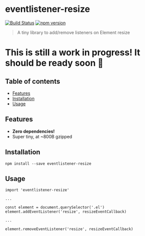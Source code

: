 # eventlistener-resize

[![Build Status](https://travis-ci.org/ItsJonQ/eventlistener-resize.svg?branch=master)](https://travis-ci.org/ItsJonQ/eventlistener-resize)
[![npm version](https://badge.fury.io/js/eventlistener-resize.svg)](https://badge.fury.io/js/eventlistener-resize)

> A tiny library to add/remove listeners on Element resize

# This is still a work in progress! It should be ready soon 🤗

## Table of contents

<!-- START doctoc generated TOC please keep comment here to allow auto update -->
<!-- DON'T EDIT THIS SECTION, INSTEAD RE-RUN doctoc TO UPDATE -->

- [Features](#features)
- [Installation](#installation)
- [Usage](#usage)

<!-- END doctoc generated TOC please keep comment here to allow auto update -->

## Features

- **Zero dependencies!**
- Super tiny, at ~800B gzipped

## Installation

```
npm install --save eventlistener-resize
```

## Usage

```
import 'eventlistener-resize'

...

const element = document.querySelector('.el')
element.addEventListener('resize', resizeEventCallback)

...

element.removeEventListener('resize', resizeEventCallback)
```
